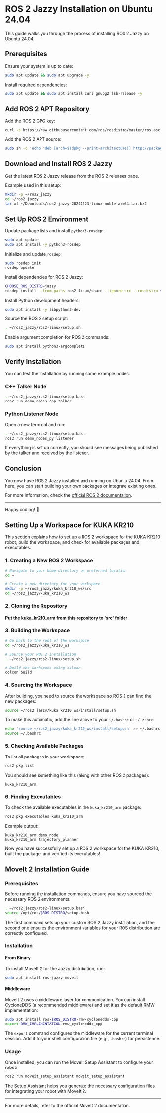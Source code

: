 # ROS 2 Jazzy Installation on Ubuntu 24.04

This guide walks you through the process of installing ROS 2 Jazzy on Ubuntu 24.04.

## Prerequisites

Ensure your system is up to date:

```bash
sudo apt update && sudo apt upgrade -y
```

Install required dependencies:

```bash
sudo apt update && sudo apt install curl gnupg2 lsb-release -y
```

## Add ROS 2 APT Repository

Add the ROS 2 GPG key:

```bash
curl -s https://raw.githubusercontent.com/ros/rosdistro/master/ros.asc | sudo apt-key add -
```

Add the ROS 2 APT source:

```bash
sudo sh -c 'echo "deb [arch=$(dpkg --print-architecture)] http://packages.ros.org/ros2/ubuntu $(lsb_release -cs) main" > /etc/apt/sources.list.d/ros2-latest.list'
```

## Download and Install ROS 2 Jazzy

Get the latest ROS 2 Jazzy release from the [ROS 2 releases page](https://github.com/ros2/ros2/releases).

Example used in this setup:

```bash
mkdir -p ~/ros2_jazzy
cd ~/ros2_jazzy
tar xf ~/Downloads/ros2-jazzy-20241223-linux-noble-arm64.tar.bz2
```

## Set Up ROS 2 Environment

Update package lists and install `python3-rosdep`:

```bash
sudo apt update
sudo apt install -y python3-rosdep
```

Initialize and update `rosdep`:

```bash
sudo rosdep init 
rosdep update
```

Install dependencies for ROS 2 Jazzy:

```bash
CHOOSE_ROS_DISTRO=jazzy
rosdep install --from-paths ros2-linux/share --ignore-src --rosdistro $CHOOSE_ROS_DISTRO -y --skip-keys "console_bridge fastcdr fastrtps libopensplice67 libopensplice69 osrf_testing_tools_cpp poco_vendor rmw_connext_cpp rosidl_typesupport_connext_c rosidl_typesupport_connext_cpp rti-connext-dds-5.3.1 tinyxml_vendor tinyxml2_vendor urdfdom urdfdom_headers"
```

Install Python development headers:

```bash
sudo apt install -y libpython3-dev
```

Source the ROS 2 setup script:

```bash
. ~/ros2_jazzy/ros2-linux/setup.sh
```

Enable argument completion for ROS 2 commands:

```bash
sudo apt install python3-argcomplete
```

## Verify Installation

You can test the installation by running some example nodes.

### C++ Talker Node

```bash
. ~/ros2_jazzy/ros2-linux/setup.bash
ros2 run demo_nodes_cpp talker
```

### Python Listener Node

Open a new terminal and run:

```bash
. ~/ros2_jazzy/ros2-linux/setup.bash
ros2 run demo_nodes_py listener
```

If everything is set up correctly, you should see messages being published by the talker and received by the listener.

## Conclusion

You now have ROS 2 Jazzy installed and running on Ubuntu 24.04. From here, you can start building your own packages or integrate existing ones.

For more information, check the [official ROS 2 documentation](https://docs.ros.org/en/jazzy/).

---

Happy coding! 🤖

## Setting Up a Workspace for KUKA KR210

This section explains how to set up a ROS 2 workspace for the KUKA KR210 robot, build the workspace, and check for available packages and executables.

### 1. Creating a New ROS 2 Workspace

```bash
# Navigate to your home directory or preferred location
cd ~

# Create a new directory for your workspace
mkdir -p ~/ros2_jazzy/kuka_kr210_ws/src
cd ~/ros2_jazzy/kuka_kr210_ws
```

### 2. Cloning the Repository


#### Put the kuka_kr210_arm from this repository to 'src' folder

### 3. Building the Workspace

```bash
# Go back to the root of the workspace
cd ~/ros2_jazzy/kuka_kr210_ws

# Source your ROS 2 installation
. ~/ros2_jazzy/ros2-linux/setup.sh

# Build the workspace using colcon
colcon build
```

### 4. Sourcing the Workspace

After building, you need to source the workspace so ROS 2 can find the new packages:

```bash
source ~/ros2_jazzy/kuka_kr210_ws/install/setup.sh
```

To make this automatic, add the line above to your `~/.bashrc` or `~/.zshrc`:

```bash
echo 'source ~/ros2_jazzy/kuka_kr210_ws/install/setup.sh' >> ~/.bashrc
source ~/.bashrc
```

### 5. Checking Available Packages

To list all packages in your workspace:

```bash
ros2 pkg list
```

You should see something like this (along with other ROS 2 packages):

```
kuka_kr210_arm
```

### 6. Finding Executables

To check the available executables in the `kuka_kr210_arm` package:

```bash
ros2 pkg executables kuka_kr210_arm
```

Example output:

```
kuka_kr210_arm demo_node
kuka_kr210_arm trajectory_planner
```

Now you have successfully set up a ROS 2 workspace for the KUKA KR210, built the package, and verified its executables!

## MoveIt 2 Installation Guide

### Prerequisites
Before running the installation commands, ensure you have sourced the necessary ROS 2 environments:

```bash
. ~/ros2_jazzy/ros2-linux/setup.bash
source /opt/ros/$ROS_DISTRO/setup.bash
```

The first command sets up your custom ROS 2 Jazzy installation, and the second one ensures the environment variables for your ROS distribution are correctly configured.

### Installation

#### From Binary
To install MoveIt 2 for the Jazzy distribution, run:

```bash
sudo apt install ros-jazzy-moveit
```

#### Middleware
MoveIt 2 uses a middleware layer for communication. You can install CycloneDDS (a recommended middleware) and set it as the default RMW implementation:

```bash
sudo apt install ros-$ROS_DISTRO-rmw-cyclonedds-cpp
export RMW_IMPLEMENTATION=rmw_cyclonedds_cpp
```

The `export` command configures the middleware for the current terminal session. Add it to your shell configuration file (e.g., `.bashrc`) for persistence.

### Usage
Once installed, you can run the MoveIt Setup Assistant to configure your robot:

```bash
ros2 run moveit_setup_assistant moveit_setup_assistant
```

The Setup Assistant helps you generate the necessary configuration files for integrating your robot with MoveIt 2.

---

For more details, refer to the official MoveIt 2 documentation.



